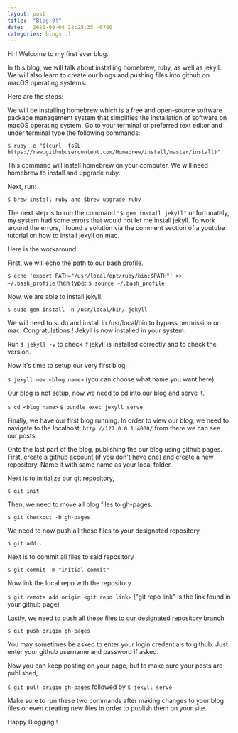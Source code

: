 ```yaml
---
layout: post
title:  "Blog 0!"
date:   2020-09-04 22:25:35 -0700
categories: blogs :)
---
```

Hi ! Welcome to my first ever blog.

In this blog, we will talk about installing homebrew, ruby, as well as jekyll. We will also learn to create our blogs and pushing files into github on macOS operating systems.

Here are the steps:

We will be installing homebrew which is a free and open-source software package management system that simplifies the installation of software on macOS operating system.
Go to your terminal or preferred text editor and under terminal type the following commands:

`$ ruby -e "$(curl -fsSL https://raw.githubusercontent.com/Homebrew/install/master/install)"`

This command will install homebrew on your computer. We will need homebrew to install and upgrade ruby.

Next, run:

`$ brew install ruby and $brew upgrade ruby`

The next step is to run the command `"$ gem install jekyll"` unfortunately, my system had some errors that would not let me install jekyll.
To work around the errors, I found a solution via the comment section of a youtube tutorial on how to install jekyll on mac.

Here is the workaround:

First, we will echo the path to our bash profile.

`$ echo 'export PATH="/usr/local/opt/ruby/bin:$PATH"' >> ~/.bash_profile`
then type:
`$ source ~/.bash_profile`

Now, we are able to install jekyll.

`$ sudo gem install -n /usr/local/bin/ jekyll`

We will need to sudo and install in /usr/local/bin to bypass permission on mac.
Congratulations ! Jekyll is now installed in your system.

Run `$ jekyll -v` to check if jekyll is installed correctly and to check the version.

Now it's time to setup our very first blog!

`$ jekyll new <blog name>` (you can choose what name you want here)

Our blog is not setup, now we need to cd into our blog and serve it.

`$ cd <blog name>`
`$ bundle exec jekyll serve`
  
Finally, we have our first blog running. In order to view our blog, we need to navigate to the localhost: `http://127.0.0.1:4000/` from there we can see our posts.
  
Onto the last part of the blog, publishing the our blog using github pages.
First, create a github account (if you don't have one) and create a new repository. Name it with same name as your local folder.

Next is to initialize our git repository, 

`$ git init`

Then, we need to move all blog files to gh-pages.

`$ git checkout -b gh-pages`

We need to now push all these files to your designated repository

`$ git add .`

Next is to commit all files to said repository

`$ git commit -m "initial commit"`

Now link the local repo with the repository

`$ git remote add origin <git repo link>` ("git repo link" is the link found in your github page)

Lastly, we need to push all these files to our designated repository branch

`$ git push origin gh-pages`

You may sometimes be asked to enter your login credentials to github. Just enter your github username and password if asked.

Now you can keep posting on your page, but to make sure your posts are published, 

`$ git pull origin gh-pages` followed by `$ jekyll serve` 

Make sure to run these two commands after making changes to your blog files or even creating new files in order to publish them on your site.

Happy Blogging !
